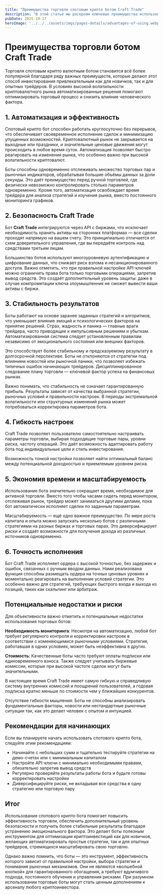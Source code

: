 ```yaml
---
title: "Преимущества торговли спотовым крипто ботом Craft Trade"
description: "В этой статье мы раскроем ключевые преимущества использования спотовых крипто ботов Craft Trade для торговли на волатильном рынке."
pubDate: 2025-10-17
heroImage: '../../../assets/imgs/pages-details/advantages-of-using.webp'
---
```


# Преимущества торговли ботом Craft Trade

Торговля спотовым крипто валютным ботом становится всё более популярной благодаря ряду важных преимуществ, которые делают этот способ инвестирования привлекательным как для новичков, так и для опытных трейдеров. В условиях высокой волатильности криптовалютного рынка автоматизированные решения помогают оптимизировать торговый процесс и снизить влияние человеческого фактора.

## 1. Автоматизация и эффективность

Спотовый крипто бот способен работать круглосуточно без перерывов, что обеспечивает своевременное исполнение сделок и минимизацию упущенных возможностей. Криптовалютный рынок не закрывается на выходные или праздники, и значительные ценовые движения могут происходить в любое время суток. Автоматизация позволяет быстро реагировать на изменения рынка, что особенно важно при высокой волатильности криптовалют.

Боты способны одновременно отслеживать множество торговых пар и рыночных индикаторов, обрабатывая большие объёмы данных за доли секунды. Это даёт преимущество перед ручной торговлей, где физически невозможно контролировать столько параметров одновременно. Кроме того, автоматизация освобождает время трейдера для анализа стратегий и изучения рынка, вместо постоянного мониторинга графиков.

## 2. Безопасность Craft Trade

Бот **Craft Trade** интегрируются через API с биржами, что исключает необходимость хранить активы на сторонних платформах — все сделки проходят напрямую на вашем счету. Это принципиально отличается от схем доверительного управления, где вы передаёте контроль над средствами третьим лицам.

Большинство ботов используют многоуровневую аутентификацию и шифрование данных, что снижает риск взлома и несанкционированного доступа. Важно отметить, что при правильной настройке API-ключей можно ограничить права бота только торговыми операциями, запретив вывод средств. Это создаёт дополнительный уровень защиты: даже в случае компрометации ключа злоумышленник не сможет вывести ваши активы с биржи.

## 3. Стабильность результатов

Боты работают на основе заранее заданных стратегий и алгоритмов, что уменьшает влияние эмоций и психологических факторов на принятие решений. Страх, жадность и паника — главные враги трейдера, часто приводящие к импульсивным решениям и убыткам. Автоматизированная система следует установленным правилам независимо от эмоционального состояния или внешних факторов.

Это способствует более стабильному и предсказуемому результату в долгосрочной перспективе. Боты не отклоняются от стратегии под влиянием новостей или рыночной паники, что позволяет избежать типичных ошибок начинающих трейдеров. Дисциплинированное следование плану торговли — ключевой фактор успеха на финансовых рынках.

Важно понимать, что стабильность не означает гарантированную прибыль. Результаты зависят от качества выбранной стратегии, рыночных условий и правильности настроек. В периоды экстремальной волатильности или структурных изменений рынка может потребоваться корректировка параметров бота.

## 4. Гибкость настроек

Craft Trade позволяет пользователю самостоятельно настраивать параметры торговли, выбирая подходящие торговые пары, уровни риска, частоту операций. Это даёт возможность адаптировать работу бота под индивидуальные цели и стиль инвестирования.

Возможность тонкой настройки позволяет найти оптимальный баланс между потенциальной доходностью и приемлемым уровнем риска. 

## 5. Экономия времени и масштабируемость

Использование бота значительно сокращает время, необходимое для активной торговли. Вместо того чтобы часами сидеть перед монитором, отслеживая рынок, трейдер может заниматься другими делами, пока бот автоматически исполняет сделки по заданным параметрам.

Масштабируемость — ещё одно важное преимущество. По мере роста капитала и опыта можно запускать несколько ботов с различными стратегиями на разных биржах и торговых парах. Это диверсифицирует риски и создаёт возможности для получения дохода из различных источников одновременно.

## 6. Точность исполнения

Бот Craft Trade исполняет ордера с высокой точностью, без задержек и ошибок, связанных с ручным вводом данных. Нами реализована функция способны размещать ордера на точных ценовых уровнях и моментально реагировать на выполнение условий стратегии. Это особенно важно для стратегий, требующих быстрого входа и выхода из позиций, таких как скальпинг или арбитраж.

## Потенциальные недостатки и риски

Для объективности важно отметить и потенциальные недостатки использования торговых ботов:

**Необходимость мониторинга**: Несмотря на автоматизацию, любой бот требует регулярного контроля и корректировки настроек в соответствии с изменяющимися рыночными условиями. Стратегия, работавшая в одних условиях, может быть неэффективна в других.

**Стоимость**: Качественные боты часто требуют оплаты подписки или единовременного взноса. Также следует учитывать биржевые комиссии, которые при высокой частоте сделок могут быть значительными.

В настоящее время Craft Trade имеет самую гибкую и справедливую систему внутренних комиссий и поощрений пользователей, а годовая подписка кратно меньше по стоимости чем у ближайших конкурентов. 

Отсутствие гибкости мышления: Боты не способны анализировать фундаментальные факторы, новости или нестандартные рыночные ситуации так, как это делает человек с опытом и интуицией. 

## Рекомендации для начинающих

Если вы планируете начать использовать спотового крипто бота, следуйте этим рекомендациям:

- Начинайте с небольших сумм и тщательно тестируйте стратегии на демо-счетах или с минимальным капиталом
- Настройте API-ключи с минимально необходимыми правами, обязательно запретив вывод средств
- Регулярно проверяйте результаты работы бота и будьте готовы корректировать настройки
- Диверсифицируйте риски, не вкладывая все средства в одну стратегию или торговую пару

## Итог

Использование спотового крипто бота помогает повысить эффективность торговли, обеспечить дополнительный уровень безопасности и получить более стабильные результаты благодаря устранению эмоционального фактора. Это делает боты полезным инструментом для оптимизации криптоинвестиций как для новичков, желающих автоматизировать простые стратегии, так и для опытных трейдеров, стремящихся масштабировать свою торговлю.

Однако важно помнить, что боты — это инструмент, эффективность которого зависит от правильной настройки, выбора стратегии и понимания рыночных механизмов. Они не являются «волшебной кнопкой» для гарантированного обогащения, а требуют вдумчивого подхода, постоянного обучения и управления рисками. При разумном использовании торговые боты могут стать ценным дополнением к арсеналу любого криптоинвестора.
